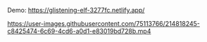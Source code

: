 Demo: https://glistening-elf-3277fc.netlify.app/

https://user-images.githubusercontent.com/75113766/214818245-c8425474-6c69-4cd6-a0d1-e83019bd728b.mp4

